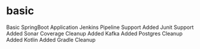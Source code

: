 # basic
Basic SpringBoot Application
Jenkins Pipeline Support
Added Junit Support
Added Sonar Coverage
Cleanup
Added Kafka
Added Postgres
Cleanup
Added Kotlin
Added Gradle
Cleanup

